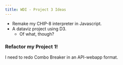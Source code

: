 ```yaml
---
title: WDI - Project 3 Ideas
---
```


- Remake my CHIP-8 interpreter in Javascript.
- A dataviz project using D3.
  - Of what, though?

### Refactor my Project 1!

I need to redo Combo Breaker in an API-webapp format.